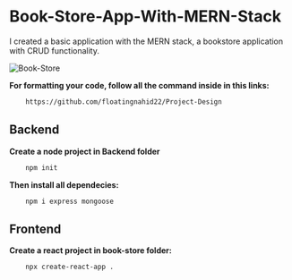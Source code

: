 # Book-Store-App-With-MERN-Stack

<p>I created a basic application with the MERN stack, a bookstore application with CRUD functionality.<p>

![Book-Store](https://i.postimg.cc/GmyyhdKc/Capture.png)

<p><b>For formatting your code, follow all the command inside in this links:</b></p>

```sh
    https://github.com/floatingnahid22/Project-Design
```

## Backend

<p><b>Create a node project in Backend folder</b></p>

```sh
    npm init
```

<p><b>Then install all dependecies:</b></p>

```sh
    npm i express mongoose
```

## Frontend

<p><b> Create a react project in book-store folder: </b></p>

```sh
    npx create-react-app .
```
